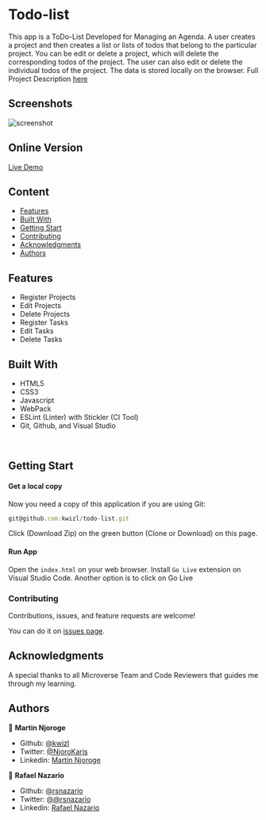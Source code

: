 # Todo-list
This app is a ToDo-List Developed for Managing an Agenda. A user creates a project and then creates a list or lists of todos that belong to the particular project. You can be edit or delete a project, which will delete the corresponding todos of the project. The user can also edit or delete the individual todos of the project. The data is stored locally on the browser.
Full Project Description [here](https://www.theodinproject.com/courses/javascript/lessons/todo-list)
## Screenshots

![screenshot](https://cdn.mathpix.com/snip/images/4u-Vh2ToFZG8S8MeQg_8TGxzd0Q8vfYjBF-EXSibRCg.original.fullsize.png)

## Online Version
 [Live Demo ](https://kwizl.github.io/todo-list/)

## Content

* [Features](#features)
* [Built With](#built-with)
* [Getting Start](#getting-start)
* [Contributing](#contributing)
* [Acknowledgments](#acknowledgments)
* [Authors](#authors)

## Features

<ul>
  <li>Register Projects</li>
  <li>Edit Projects</li>
  <li>Delete Projects</li>
  <li>Register Tasks</li>
  <li>Edit Tasks</li>
  <li>Delete Tasks</li>
</ul>

## Built With

- HTML5
- CSS3
- Javascript
- WebPack
- ESLint (Linter) with Stickler (CI Tool)
- Git, Github, and Visual Studio
<br>

## Getting Start

#### Get a local copy
Now you need a copy of this application if you are using Git:
```js
git@github.com:kwizl/todo-list.git
```
Click (Download Zip) on the green button (Clone or Download) on this page.

#### Run App

Open the `index.html` on your web browser.
Install `Go Live` extension on Visual Studio Code. Another option is to click on Go Live

### Contributing

Contributions, issues, and feature requests are welcome!

You can do it on [issues page](issues/).

## Acknowledgments

A special thanks to all Microverse Team and Code Reviewers that guides me through my learning.

## Authors

👤 **Martin Njoroge**

- Github: [@kwizl](https://github.com/kwizl)
- Twitter: [@NjoroKaris](https://twitter.com/NjoroKaris)
- Linkedin: [Martin Njoroge](https://www.linkedin.com/in/martin-kariuki-njoroge/)

👤 **Rafael Nazario**

- Github: [@rsnazario](https://github.com/rsnazario)
- Twitter: [@@rsnazario](https://twitter.com/@rsnazario)
- Linkedin: [Rafael Nazario](https://www.linkedin.com/in/rsnazario/)


